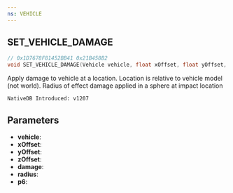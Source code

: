 ```yaml
---
ns: VEHICLE
---
```

## SET_VEHICLE_DAMAGE

```c
// 0x1D7678F81452BB41 0x21B458B2
void SET_VEHICLE_DAMAGE(Vehicle vehicle, float xOffset, float yOffset, float zOffset, float damage, float radius, BOOL p6);
```

Apply damage to vehicle at a location. Location is relative to vehicle model (not world).
Radius of effect damage applied in a sphere at impact location

```
NativeDB Introduced: v1207
```

## Parameters
* **vehicle**:
* **xOffset**:
* **yOffset**:
* **zOffset**:
* **damage**:
* **radius**:
* **p6**:
